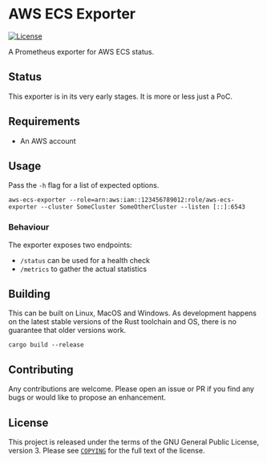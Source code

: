 # AWS ECS Exporter
[![License](https://img.shields.io/github/license/vladvasiliu/aws-ecs-exporter.svg?style=flat)](COPYING)


A Prometheus exporter for AWS ECS status.

## Status
This exporter is in its very early stages. It is more or less just a PoC.

## Requirements
* An AWS account


## Usage
Pass the `-h` flag for a list of expected options.

```
aws-ecs-exporter --role=arn:aws:iam::123456789012:role/aws-ecs-exporter --cluster SomeCluster SomeOtherCluster --listen [::]:6543
```

### Behaviour

The exporter exposes two endpoints:

* `/status` can be used for a health check
* `/metrics` to gather the actual statistics


##  Building

This can be built on Linux, MacOS and Windows. As development happens on the latest stable versions of the Rust
toolchain and OS, there is no guarantee that older versions work.

```
cargo build --release
```

## Contributing

Any contributions are welcome. Please open an issue or PR if you find any bugs or would like to propose an enhancement.


## License

This project is released under the terms of the GNU General Public License, version 3.
Please see [`COPYING`](COPYING) for the full text of the license.

